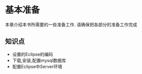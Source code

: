 # 基本准备

本章介绍本书所需要的一些准备工作. 请确保把各部分的准备工作完成

## 知识点

* 设置的Eclipse的编码
* 下载,安装,配置mysql数据库
* 配置Eclipse中Server环境